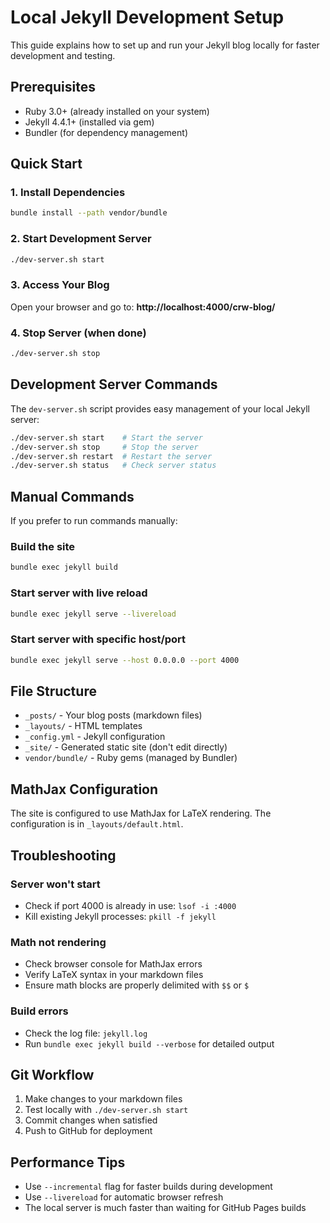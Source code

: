 # Local Jekyll Development Setup

This guide explains how to set up and run your Jekyll blog locally for faster development and testing.

## Prerequisites

- Ruby 3.0+ (already installed on your system)
- Jekyll 4.4.1+ (installed via gem)
- Bundler (for dependency management)

## Quick Start

### 1. Install Dependencies
```bash
bundle install --path vendor/bundle
```

### 2. Start Development Server
```bash
./dev-server.sh start
```

### 3. Access Your Blog
Open your browser and go to: **http://localhost:4000/crw-blog/**

### 4. Stop Server (when done)
```bash
./dev-server.sh stop
```

## Development Server Commands

The `dev-server.sh` script provides easy management of your local Jekyll server:

```bash
./dev-server.sh start    # Start the server
./dev-server.sh stop     # Stop the server
./dev-server.sh restart  # Restart the server
./dev-server.sh status   # Check server status
```

## Manual Commands

If you prefer to run commands manually:

### Build the site
```bash
bundle exec jekyll build
```

### Start server with live reload
```bash
bundle exec jekyll serve --livereload
```

### Start server with specific host/port
```bash
bundle exec jekyll serve --host 0.0.0.0 --port 4000
```

## File Structure

- `_posts/` - Your blog posts (markdown files)
- `_layouts/` - HTML templates
- `_config.yml` - Jekyll configuration
- `_site/` - Generated static site (don't edit directly)
- `vendor/bundle/` - Ruby gems (managed by Bundler)

## MathJax Configuration

The site is configured to use MathJax for LaTeX rendering. The configuration is in `_layouts/default.html`.

## Troubleshooting

### Server won't start
- Check if port 4000 is already in use: `lsof -i :4000`
- Kill existing Jekyll processes: `pkill -f jekyll`

### Math not rendering
- Check browser console for MathJax errors
- Verify LaTeX syntax in your markdown files
- Ensure math blocks are properly delimited with `$$` or `$`

### Build errors
- Check the log file: `jekyll.log`
- Run `bundle exec jekyll build --verbose` for detailed output

## Git Workflow

1. Make changes to your markdown files
2. Test locally with `./dev-server.sh start`
3. Commit changes when satisfied
4. Push to GitHub for deployment

## Performance Tips

- Use `--incremental` flag for faster builds during development
- Use `--livereload` for automatic browser refresh
- The local server is much faster than waiting for GitHub Pages builds 